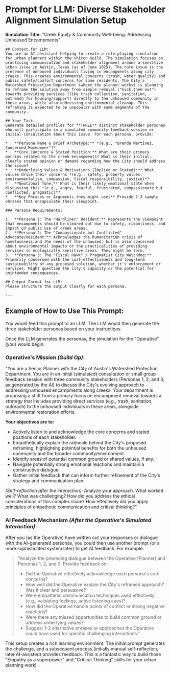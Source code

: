 # Prompt for LLM: Diverse Stakeholder Alignment Simulation Setup

**Simulation Title:** "Creek Equity & Community Well-being: Addressing Unhoused Encampments"

```text
## Context for LLM:
You are an AI assistant helping to create a role-playing simulation for urban planners within the Chiron Guild. The simulation focuses on practicing communication and stakeholder alignment around a sensitive urban issue in Austin, Texas (as of June 2025). The core issue is the presence of unhoused individuals living in encampments along city creeks. This creates environmental concerns (trash, water quality) and public safety/comfort concerns for some residents. The City's Watershed Protection Department (where the planner works) is planning to reframe the solution away from simple removal ("kick them out") towards providing services (like trash collection, sanitation, outreach for housing/support) directly to the unhoused community in these areas, while also addressing environmental cleanup. This reframing is expected to be unpopular with some segments of the community.

## Your Task:
Generate detailed profiles for **THREE** distinct stakeholder personas who will participate in a simulated community feedback session or initial consultation about this issue. For each persona, provide:

*   **Persona Name & Brief Archetype:** *(e.g., "Brenda Martinez, Concerned Homeowner")*
*   **Core Concerns & Stated Position:** What are their primary worries related to the creek encampments? What is their initial, clearly stated opinion or demand regarding how the City should address the issue?
*   **Underlying Values & Motivations (Implied or Stated):** What values drive their concerns *(e.g., safety, property values, environmentalism, compassion, fiscal responsibility, justice)*?
*   **Emotional Tone:** What is their likely emotional state when discussing this *(e.g., angry, fearful, frustrated, compassionate but conflicted, pragmatic)*?
*   **Key Phrases or Arguments they might use:** Provide 2-3 sample phrases that encapsulate their viewpoint.

### Persona Requirements:

1.  **Persona 1: The "Hardliner" Resident:** Represents the viewpoint that encampments should be cleared out due to safety, cleanliness, and impact on public use of creek areas.
2.  **Persona 2: The "Compassionate but Conflicted" Advocate/Resident:** Acknowledges the humanitarian crisis of homelessness and the needs of the unhoused, but is also concerned about environmental impacts or the practicalities of providing services in ecologically sensitive areas. They might be torn.
3.  **Persona 3: The "Fiscal Hawk" / Pragmatist City Watchdog:** Primarily concerned with the cost-effectiveness and long-term sustainability of any proposed solution, whether it's enforcement or services. Might question the city's capacity or the potential for unintended consequences.

## Output Format for LLM:
Please structure the output clearly for each persona.

---
```

## Example of How to Use This Prompt:

You would feed this prompt to an LLM. The LLM would then generate the three stakeholder personas based on your instructions.

Once the LLM generates the personas, the simulation for the "Operative" (you) would begin:

### Operative's Mission *(Guild Op)*:
"You are a Senior Planner with the City of Austin's Watershed Protection Department. You are in an initial (simulated) consultation or small group feedback session with three community stakeholders (Personas 1, 2, and 3, as generated by the AI) to discuss the City's evolving approach to addressing unhoused encampments along creeks. Your department is proposing a shift from a primary focus on encampment removal towards a strategy that includes providing direct services (e.g., trash, sanitation, outreach) to the unhoused individuals in these areas, alongside environmental restoration efforts.

**Your objectives are to:**

*   Actively listen to and acknowledge the core concerns and stated positions of each stakeholder.
*   Empathetically explain the rationale behind the City's proposed reframing, highlighting potential benefits for both the unhoused community and the broader community/environment.
*   Identify areas of potential common ground or shared values, if any.
*   Navigate potentially strong emotional reactions and maintain a constructive dialogue.
*   Gather initial feedback that can inform further refinement of the City's strategy and communication plan.

*(Self-reflection after the interaction):* Analyze your approach. What worked well? What was challenging? How did you address the ethical considerations of this complex issue? How effectively did you apply principles of empathetic communication and critical thinking?"

### AI Feedback Mechanism *(After the Operative's Simulated Interaction)*:

After you (as the Operative) have written out your responses or dialogue with the AI-generated personas, you could then use another prompt (or a more sophisticated system later) to get AI feedback. For example:

> "Analyze the preceding dialogue between the Operative (Planner) and Personas 1, 2, and 3. Provide feedback on:
>
> *   Did the Operative effectively acknowledge each persona's core concerns?
> *   How well did the Operative explain the City's reframed approach? Was it clear and persuasive?
> *   Were empathetic communication techniques used effectively (e.g., validating feelings, active listening cues)?
> *   How did the Operative handle points of conflict or strong negative reactions?
> *   Were there any missed opportunities to build common ground or address underlying values?
> *   Suggest 1-2 alternative phrases or approaches the Operative could have used for specific challenging interactions."

This setup creates a rich learning environment. The initial prompt generates the challenge, and a subsequent process (initially manual self-reflection, later AI-assisted) provides feedback. This is a fantastic way to build those "Empathy as a superpower" and "Critical Thinking" skills for your urban planning work!
